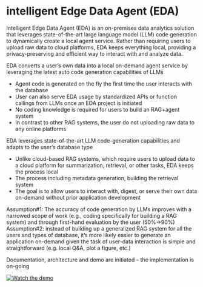 # intelligent Edge Data Agent (EDA)
Intelligent Edge Data Agent (EDA) is an on-premises data analytics solution that leverages state-of-the-art large language model (LLM) code generation to dynamically create a local agent service. Rather than requiring users to upload raw data to cloud platforms, EDA keeps everything local, providing a privacy-preserving and efficient way to interact with and analyze data.

EDA converts a user’s own data into a local on-demand agent service by leveraging the latest auto code generation capabilities of LLMs
- Agent code is generated on the fly the first time the user interacts with the database
- User can also serve EDA usage by standardized APIs or function callings from LLMs once an EDA project is initiated
- No coding knowledge is required for users to build an RAG+agent system
- In contrast to other RAG systems, the user do not uploading raw data to any online platforms

EDA leverages state-of-the-art LLM code-generation capabilities and adapts to the user’s database type
- Unlike cloud-based RAG systems, which require users to upload data to a cloud platform for summarization, retrieval, or other tasks, EDA keeps the process local 
- The process including metadata generation, building the retrieval system 
- The goal is to allow users to interact with, digest, or serve their own data on-demand without prior application development

Assumption#1: The accuracy of code generation by LLMs improves with a narrowed scope of work (e.g., coding specifically for building a RAG system) and through first-hand evaluation by the user (50%->90%)
Assumption#2: instead of building up a generalized RAG system for all the users and types of database, it’s more likely easier to generate an application on-demand given the task of user-data interaction is simple and straightforward (e.g. local Q&A, plot a figure, etc.)

Documentation, architecture and demo are initiated – the implementation is on-going

[![Watch the demo](https://img.youtube.com/vi/gd279uKtv8U/0.jpg)](https://www.youtube.com/watch?v=gd279uKtv8U)

